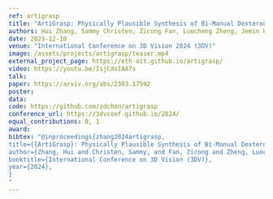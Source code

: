 ```yaml
---
ref: artigrasp
title: "ArtiGrasp: Physically Plausible Synthesis of Bi-Manual Dexterous Grasping and Articulation"
authors: Hui Zhang, Sammy Christen, Zicong Fan, Luocheng Zheng, Jemin Hwangbo, Jie Song, Otmar Hilliges
date: 2023-12-10
venue: "International Conference on 3D Vision 2024 (3DV)"
image: /assets/projects/artigrasp/teaser.mp4
external_project_page: https://eth-ait.github.io/artigrasp/
video: https://youtu.be/IsjCdoIAA7s
talk: 
paper: https://arxiv.org/abs/2303.17592
poster: 
data: 
code: https://github.com/zdchan/artigrasp 
conference_url: https://3dvconf.github.io/2024/
equal_contributions: 0, 1
award: 
bibtex: "@inproceedings{zhang2024artigrasp,
title={{ArtiGrasp}: Physically Plausible Synthesis of Bi-Manual Dexterous Grasping and Articulation},
author={Zhang, Hui and Christen, Sammy, and Fan, Zicong and Zheng, Luocheng and Hwangbo, Jemin and Song, Jie, and Hilliges, Otmar},
booktitle={International Conference on 3D Vision (3DV)},
year={2024},
}
"
---
```

